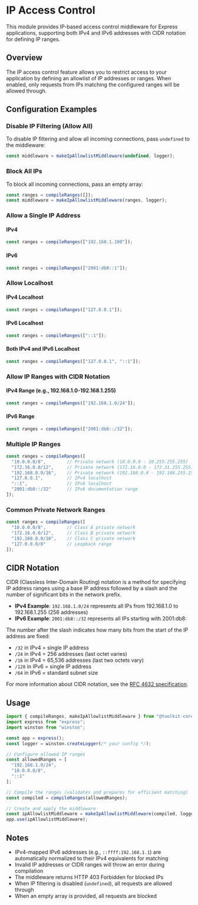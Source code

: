 # IP Access Control

This module provides IP-based access control middleware for Express applications, supporting both IPv4 and IPv6 addresses with CIDR notation for defining IP ranges.

## Overview

The IP access control feature allows you to restrict access to your application by defining an allowlist of IP addresses or ranges. When enabled, only requests from IPs matching the configured ranges will be allowed through.

## Configuration Examples

### Disable IP Filtering (Allow All)
To disable IP filtering and allow all incoming connections, pass `undefined` to the middleware:
```javascript
const middleware = makeIpAllowlistMiddleware(undefined, logger);
```

### Block All IPs
To block all incoming connections, pass an empty array:
```javascript
const ranges = compileRanges([]);
const middleware = makeIpAllowlistMiddleware(ranges, logger);
```

### Allow a Single IP Address

#### IPv4
```javascript
const ranges = compileRanges(["192.168.1.100"]);
```

#### IPv6
```javascript
const ranges = compileRanges(["2001:db8::1"]);
```

### Allow Localhost

#### IPv4 Localhost
```javascript
const ranges = compileRanges(["127.0.0.1"]);
```

#### IPv6 Localhost
```javascript
const ranges = compileRanges(["::1"]);
```

#### Both IPv4 and IPv6 Localhost
```javascript
const ranges = compileRanges(["127.0.0.1", "::1"]);
```

### Allow IP Ranges with CIDR Notation

#### IPv4 Range (e.g., 192.168.1.0-192.168.1.255)
```javascript
const ranges = compileRanges(["192.168.1.0/24"]);
```

#### IPv6 Range
```javascript
const ranges = compileRanges(["2001:db8::/32"]);
```

### Multiple IP Ranges
```javascript
const ranges = compileRanges([
  "10.0.0.0/8",        // Private network (10.0.0.0 - 10.255.255.255)
  "172.16.0.0/12",     // Private network (172.16.0.0 - 172.31.255.255)
  "192.168.0.0/16",    // Private network (192.168.0.0 - 192.168.255.255)
  "127.0.0.1",         // IPv4 localhost
  "::1",               // IPv6 localhost
  "2001:db8::/32"      // IPv6 documentation range
]);
```

### Common Private Network Ranges
```javascript
const ranges = compileRanges([
  "10.0.0.0/8",        // Class A private network
  "172.16.0.0/12",     // Class B private network
  "192.168.0.0/16",    // Class C private network
  "127.0.0.0/8"        // Loopback range
]);
```

## CIDR Notation

CIDR (Classless Inter-Domain Routing) notation is a method for specifying IP address ranges using a base IP address followed by a slash and the number of significant bits in the network prefix.

- **IPv4 Example**: `192.168.1.0/24` represents all IPs from 192.168.1.0 to 192.168.1.255 (256 addresses)
- **IPv6 Example**: `2001:db8::/32` represents all IPs starting with 2001:db8:

The number after the slash indicates how many bits from the start of the IP address are fixed:
- `/32` in IPv4 = single IP address
- `/24` in IPv4 = 256 addresses (last octet varies)
- `/16` in IPv4 = 65,536 addresses (last two octets vary)
- `/128` in IPv6 = single IP address
- `/64` in IPv6 = standard subnet size

For more information about CIDR notation, see the [RFC 4632 specification](https://datatracker.ietf.org/doc/html/rfc4632).

## Usage

```javascript
import { compileRanges, makeIpAllowlistMiddleware } from "@toolkit-core/ip-access";
import express from "express";
import winston from "winston";

const app = express();
const logger = winston.createLogger(/* your config */);

// Configure allowed IP ranges
const allowedRanges = [
  "192.168.1.0/24",
  "10.0.0.0/8",
  "::1"
];

// Compile the ranges (validates and prepares for efficient matching)
const compiled = compileRanges(allowedRanges);

// Create and apply the middleware
const ipAllowlistMiddleware = makeIpAllowlistMiddleware(compiled, logger);
app.use(ipAllowlistMiddleware);
```

## Notes

- IPv4-mapped IPv6 addresses (e.g., `::ffff:192.168.1.1`) are automatically normalized to their IPv4 equivalents for matching
- Invalid IP addresses or CIDR ranges will throw an error during compilation
- The middleware returns HTTP 403 Forbidden for blocked IPs
- When IP filtering is disabled (`undefined`), all requests are allowed through
- When an empty array is provided, all requests are blocked